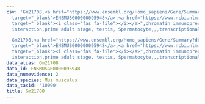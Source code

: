```yaml
---
csv: 'Gm21708,<a href="https://www.ensembl.org/Homo_sapiens/Gene/Summary?db=core;g=ENSMUSG00000095948"
  target="_blank">ENSMUSG00000095948</a>,<a href="https://www.ncbi.nlm.nih.gov/pubmed/25450459"
  target="_blank"><i class="fas fa-file"></i></a>",chromatin immunoprecipitation assay,direct
  interaction,prime adult stage, testis, Spermatocyte,,,transcriptional regulation,

  Gm21708,<a href="https://www.ensembl.org/Homo_sapiens/Gene/Summary?db=core;g=ENSMUSG00000095948"
  target="_blank">ENSMUSG00000095948</a>,<a href="https://www.ncbi.nlm.nih.gov/pubmed/25450459"
  target="_blank"><i class="fas fa-file"></i></a>",chromatin immunoprecipitation assay,direct
  interaction,prime adult stage, testis, Spermatocyte,,,transcriptional regulation,'
data_alias: Gm21708
data_id: ENSMUSG00000095948
data_numevidence: 2
data_species: Mus musculus
data_taxid: '10090'
title: Gm21708
---
```

